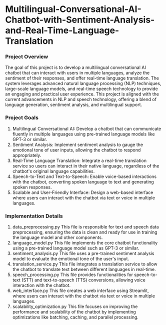 # Multilingual-Conversational-AI-Chatbot-with-Sentiment-Analysis-and-Real-Time-Language-Translation
### Project Overview
The goal of this project is to develop a multilingual conversational AI chatbot that can interact with users in multiple languages, analyze the sentiment of their responses, and offer real-time language translation. The system leverages advanced natural language processing (NLP) techniques, large-scale language models, and real-time speech technology to provide an engaging and practical user experience. This project is aligned with the current advancements in NLP and speech technology, offering a blend of language generation, sentiment analysis, and multilingual support.

### Project Goals
1. Multilingual Conversational AI: Develop a chatbot that can communicate fluently in multiple languages using pre-trained language models like GPT-3 or similar.
2. Sentiment Analysis: Implement sentiment analysis to gauge the emotional tone of user inputs, allowing the chatbot to respond appropriately.
3. Real-Time Language Translation: Integrate a real-time translation service so users can interact in their native language, regardless of the chatbot's original language capabilities.
4. Speech-to-Text and Text-to-Speech: Enable voice-based interactions with the chatbot, converting spoken language to text and generating spoken responses.
5. Scalable and User-Friendly Interface: Design a web-based interface where users can interact with the chatbot via text or voice in multiple languages.


### Implementation Details
1. data_preprocessing.py
This file is responsible for text and speech data preprocessing, ensuring the data is clean and ready for use in training the language model and other components.
2. language_model.py
This file implements the core chatbot functionality using a pre-trained language model such as GPT-3 or similar.
3. sentiment_analysis.py
This file uses a pre-trained sentiment analysis model to evaluate the emotional tone of the user's input.
4. translation_service.py
This file integrates a translation service to allow the chatbot to translate text between different languages in real-time.
5. speech_processing.py
This file provides functionalities for speech-to-text (STT) and text-to-speech (TTS) conversions, allowing voice interaction with the chatbot.
6. web_interface.py
This file creates a web interface using Streamlit, where users can interact with the chatbot via text or voice in multiple languages.
7. scalability_optimization.py
This file focuses on improving the performance and scalability of the chatbot by implementing optimizations like batching, caching, and parallel processing.
